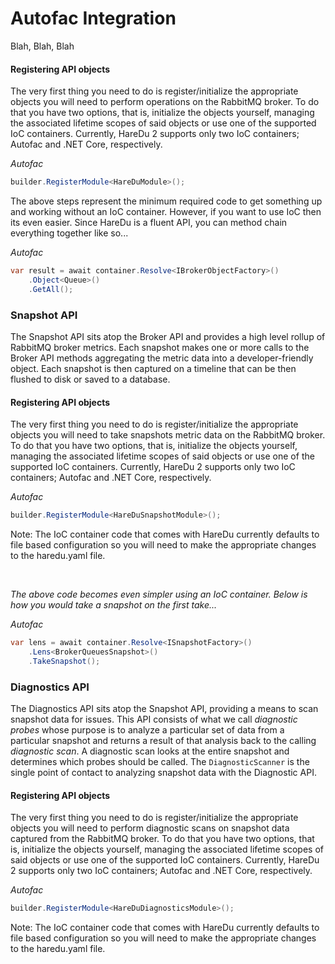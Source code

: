# Autofac Integration

Blah, Blah, Blah

#### Registering API objects
The very first thing you need to do is register/initialize the appropriate objects you will need to perform operations on the RabbitMQ broker. To do that you have two options, that is, initialize the objects yourself, managing the associated lifetime scopes of said objects or use one of the supported IoC containers. Currently, HareDu 2 supports only two IoC containers; Autofac and .NET Core, respectively.

*Autofac*
```csharp
builder.RegisterModule<HareDuModule>();
```

The above steps represent the minimum required code to get something up and working without an IoC container. However, if you want to use IoC then its even easier. Since HareDu is a fluent API, you can method chain everything together like so...

*Autofac*
```csharp
var result = await container.Resolve<IBrokerObjectFactory>()
    .Object<Queue>()
    .GetAll();
```

### Snapshot API

The Snapshot API sits atop the Broker API and provides a high level rollup of RabbitMQ broker metrics. Each snapshot makes one or more calls to the Broker API methods aggregating the metric data into a developer-friendly object. Each snapshot is then captured on a timeline that can be then flushed to disk or saved to a database.

#### Registering API objects
The very first thing you need to do is register/initialize the appropriate objects you will need to take snapshots metric data on the RabbitMQ broker. To do that you have two options, that is, initialize the objects yourself, managing the associated lifetime scopes of said objects or use one of the supported IoC containers. Currently, HareDu 2 supports only two IoC containers; Autofac and .NET Core, respectively.

*Autofac*
```csharp
builder.RegisterModule<HareDuSnapshotModule>();
```

Note: The IoC container code that comes with HareDu currently defaults to file based configuration so you will need to make the appropriate changes to the haredu.yaml file.

<br>

*The above code becomes even simpler using an IoC container. Below is how you would take a snapshot on the first take...*

*Autofac*
```csharp
var lens = await container.Resolve<ISnapshotFactory>()
    .Lens<BrokerQueuesSnapshot>()
    .TakeSnapshot();
```

### Diagnostics API

The Diagnostics API sits atop the Snapshot API, providing a means to scan snapshot data for issues. This API consists of what we call *diagnostic probes* whose purpose is to analyze a particular set of data from a particular snapshot and returns a result of that analysis back to the calling *diagnostic scan*. A diagnostic scan looks at the entire snapshot and determines which probes should be called. The ```DiagnosticScanner``` is the single point of contact to analyzing snapshot data with the Diagnostic API.

#### Registering API objects
The very first thing you need to do is register/initialize the appropriate objects you will need to perform diagnostic scans on snapshot data captured from the RabbitMQ broker. To do that you have two options, that is, initialize the objects yourself, managing the associated lifetime scopes of said objects or use one of the supported IoC containers. Currently, HareDu 2 supports only two IoC containers; Autofac and .NET Core, respectively.

*Autofac*
```csharp
builder.RegisterModule<HareDuDiagnosticsModule>();
```

Note: The IoC container code that comes with HareDu currently defaults to file based configuration so you will need to make the appropriate changes to the haredu.yaml file.

<br>

